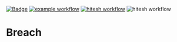 [![Badge](https://img.shields.io/badge/version-v1.2%E2%80%90alpha-blue.svg)](https://github.com/hitesh-temp-account/Breach/blob/main/gradle.properties#L23)
[![example workflow](https://github.com/hitesh-temp-account/Breach/actions/workflows/main.yml/badge.svg)](https://github.com/hitesh-temp-account/Breach/actions/workflows/main.yml)
[![hitesh workflow](https://github.com/hitesh-temp-account/Breach/actions/workflows/hiteshWorkflow.yml/badge.svg)](https://github.com/hitesh-temp-account/Breach/actions/workflows/hiteshWorkflow.yml)
![hitesh workflow](https://img.shields.io/maven-central/v/xstream/xstream)


# Breach
